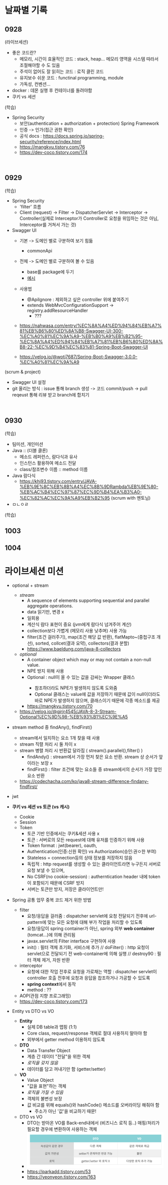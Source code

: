 # 날짜별 기록

## 0928
(라이브세션)
* 좋은 코드란?
  - 메모리, 시간이 효율적인 코드 : stack, heap... 메모리 영역을 시스템 따라서 조절해야할 수 도 있음
  - 주석이 없어도 잘 읽히는 코드 : 로직 클린 코드
  - 유지보수 쉬운 코드 : functinal programming, module
  - 가독성, 컨벤션...
* docker : 데몬 실행 후 컨테이너를 돌려야함
* 쿠키 vs 세션

(학습)
* Spring Security
  - 보안(authentication + authorization + protection) Spring Framework
  - 인증 -> 인가(접근 권한 확인)
  - 공식 docs : https://docs.spring.io/spring-security/reference/index.html
  - https://mangkyu.tistory.com/76
  - https://dev-coco.tistory.com/174

</br>

## 0929
(학습)
* Spring Security
  - 'filter' 흐름
  - Client (request) → Filter → DispatcherServlet → Interceptor →  Controller(실제로 Interceptor가 Controller로 요청을 위임하는 것은 아님, Interceptor를 거쳐서 가는 것)
* Swagger UI
  - 기본 -> 도메인 별로 구분하여 보기 힘듦
    - commonApi
  - 전체 -> 도메인 별로 구분하여 볼 수 있음
    - base를 package에 두기
    - [예시](https://github.com/bacchusdd/MileageSystem/blob/master/src/main/java/com/example/triple/config/SwaggerConfig.java)
  - 사용법
    - @ApiIgnore : 제외하고 싶은 controller 위에 붙여주기
    - extends WebMvcConfigurationSupport -> registry.addResourceHandler
      - ???
      
  - https://nahwasa.com/entry/%EC%8A%A4%ED%94%84%EB%A7%81%EB%B6%80%ED%8A%B8-Swagger-UI-300-%EC%A0%81%EC%9A%A9-%EB%B0%A9%EB%B2%95-%EC%8A%A4%ED%94%84%EB%A7%81%EB%B6%80%ED%8A%B8-22-%EC%9D%B4%EC%83%81-Spring-Boot-Swagger-UI
  - https://velog.io/@wotj7687/Spring-Boot-Swagger-3.0.0-%EC%A0%81%EC%9A%A9

(scrum & project)
* Swagger UI 설정
* git 올리는 방식 : issue 통해 branch 생성 -> 코드 commit/push -> pull reqeust 통해 리뷰 받고 branch에 합치기

</br>

## 0930
(학습)
* 팀미션, 개인미션
* Java :: (더블 클론)
  - 메소드 레퍼런스, 람다식과 유사
  - 인스턴스 활용하여 메소드 전달
  - class/참조변수 이름 :: method 이름
* Java 람다식
  - https://khj93.tistory.com/entry/JAVA-%EB%9E%8C%EB%8B%A4%EC%8B%9DRambda%EB%9E%80-%EB%AC%B4%EC%97%87%EC%9D%B4%EA%B3%A0-%EC%82%AC%EC%9A%A9%EB%B2%95
(scrum with 멘토님)
* ㅁㄴㅇㄹ

(학습)
## 1003
## 1004


# 라이브세션 미션
* optional + stream
  - *stream*
    - A sequence of elements supporting sequential and parallel aggregate operations.
    - data 읽기만, 변경 x
    - 일회용
    - 계산식 람다 표현이 중요 (jvm에게 람다식 넘겨주어 계산)
    - collection보다 가볍게 (메모리 사용 낮추며) 사용 가능
    - filter(조건 걸러주기), map(조건 해당 값 반환), flatMapto~(중첩구조 개선), sorted, collcet(결과 요약), collectors(결과 분할)
    - https://www.baeldung.com/java-8-collectors
  - *optional*
    - A container object which may or may not contain a non-null value.
    - NPE 방지 위해 사용
    - Optional<T> : null이 올 수 있는 값을 감싸는 Wrapper 클래스
      - 참조하더라도 NPE가 발생하지 않도록 도와줌
      - Optional 클래스는 value에 값을 저장하기 때문에 값이 null이더라도 바로 NPE가 발생하지 않으며, 클래스이기 때문에 각종 메소드를 제공
    - https://mangkyu.tistory.com/70
  - https://velog.io/@gjrjr4545/JAVA-8-3-Stream-Optional%EC%9D%98-%EB%93%B1%EC%9E%A5
* stream method 중 findAny(), findFirst()
  - stream에서 일치하는 요소 1개 찾을 때 사용
  - stream 직렬 처리 시 둘 차이 x
  - stream 병렬 처리 시 반환값 달라짐 ( stream().parallel(),filter() )
    - findAndy() : stream에서 가장 먼저 찾은 요소 반환. stream 상 순서가 앞이라는 보장 x
    - findFirst() : filter 조건에 맞는 요소들 중 stream에서의 순서가 가장 앞인 요소 반환
  - https://codechacha.com/ko/java8-stream-difference-findany-findfirst/
* jwt
* **쿠키 vs 세션 vs 토큰 (vs 캐시)**
  - Cookie
  - Session
  - Token
    -	토큰 기반 인증에서는 쿠키&세션 사용 x
    -	토큰 : 서버로의 모든 request에 대해 유저를 인증하기 위해 사용
    -	Token format : jwt(bearer), oauth,
    -	Authentication(인증:신원 확인) vs Authorization(승인:권ㅇ한 부여)
    -	Stateless = connection등의 상태 정보를 저장하지 않음
    -	독립적 : http request를 생성할 수 있는 클라이언트라면 누구든지 서버로 요청 보낼 수 있으며, 
    -	No CSRF(no cookie-session) : autherntication header 내에 token이 포함되기 때문에 CSRF 방지
    -	서버는 토큰만 방지, 저장은 클라이언트만!

* Spring 공통 업무 중복 코드 제거 위한 방법
  - filter
    - 요청/응답을 걸러줌 : dispatcher servlet에 요청 전달되기 전후에 url-pattern에 맞는 모든 요청에 대해 부가 작업을 처리할 수 있도록
    - 요청/응답이 spring container가 아닌, spring 외부 **web container** (tomcat...)에 의해 관리됨
    - javax.servlet의 Filter interface 구현하여 사용
    - init() : 필터 객체 초기화, 서비스에 추가 // doFilter() : http 요청이 servlet으로 전달되기 전 web-container에 의해 실행 // destroy90 : 필터 객체 제거, 자원 반환
  - interceptor
    - 요청에 대한 작업 전후로 요청을 가로채는 역할 : dispatcher servlet이 controller 호출 전후에 요청과 응답을 찹조하거나 가공할 수 있도록
    - **spring context**에서 동작
    - method : ??
  - AOP(관점 지향 프로그래밍)
  - https://dev-coco.tistory.com/173
* Entity vs DTO vs VO
  - **Entity**
    - 실제 DB table과 맵핑 (1:1)
    - Core class, request/response 객체로 절대 사용하지 말아야 함
    - 외부에서 getter method 이용하지 않도록
  - **DTO**
    - Data Transfer Object
    - 계층 간 데이터 "전달"을 위한 객체
    - *로직을 갖지 않음*
    - 데이터를 담고 꺼내기만 함 (getter/setter)
  - **VO**
    - Value Object
    - "값을 표현"하는 객체
    - *로직을 가질 수 있음*
    - 객체의 불변성 보장
    - 값 비교를 위해 equals()와 hashCode() 메소드를 오버라이딩 해줘야 함
      - 주소가 아닌 '값'을 비교하기 때문!
  - DTO vs VO
    - DTO는 받아온 VO를 Back-end내에서 (비즈니스 로직 등..) 매핑/처리가 필요할 경우에 변환하여 사용하는 객체
    - ![dtovo](https://github.com/bacchusdd/AgileStudyTil/blob/main/third/dtovo.png)
    - https://parkadd.tistory.com/53
    - https://yeonyeon.tistory.com/163
